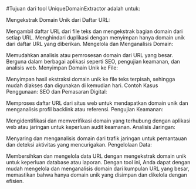 #Tujuan dari tool UniqueDomainExtractor adalah untuk:

Mengekstrak Domain Unik dari Daftar URL:

Mengambil daftar URL dari file teks dan mengekstrak bagian domain dari setiap URL.
Menghindari duplikasi dengan menyimpan hanya domain unik dari daftar URL yang diberikan.
Mengelola dan Menganalisis Domain:

Memudahkan analisis atau pemrosesan domain dari URL yang besar.
Berguna dalam berbagai aplikasi seperti SEO, pengujian keamanan, dan analisis web.
Menyimpan Domain Unik ke File:

Menyimpan hasil ekstraksi domain unik ke file teks terpisah, sehingga mudah diakses dan digunakan di kemudian hari.
Contoh Kasus Penggunaan:
SEO dan Pemasaran Digital:

Memproses daftar URL dari situs web untuk mendapatkan domain unik dan menganalisis profil backlink atau referensi.
Pengujian Keamanan:

Mengidentifikasi dan memverifikasi domain yang terhubung dengan aplikasi web atau jaringan untuk keperluan audit keamanan.
Analisis Jaringan:

Menyaring dan menganalisis domain dari trafik jaringan untuk pemantauan dan deteksi aktivitas yang mencurigakan.
Pengelolaan Data:

Membersihkan dan mengelola data URL dengan mengekstrak domain unik untuk keperluan database atau laporan.
Dengan tool ini, Anda dapat dengan mudah mengelola dan menganalisis domain dari kumpulan URL yang besar, memastikan bahwa hanya domain unik yang disimpan dan dikelola dengan efisien.
